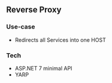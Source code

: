 ﻿## Reverse Proxy

### Use-case

- Redirects all Services into one HOST

### Tech

- ASP.NET 7 minimal API
- YARP 